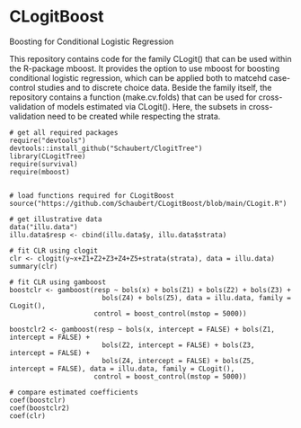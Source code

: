 # CLogitBoost
Boosting for Conditional Logistic Regression

This repository contains code for the family CLogit() that can be used within the R-package mboost. It provides the option to use mboost for boosting conditional logistic regression, which can be applied both to matcehd case-control studies and to discrete choice data. Beside the family itself, the repository contains a function (make.cv.folds) that can be used for cross-validation of models estimated via CLogit(). Here, the subsets in cross-validation need to be created while respecting the strata. 
```
# get all required packages 
require("devtools")
devtools::install_github("Schaubert/ClogitTree")
library(CLogitTree)
require(survival)
require(mboost)


# load functions required for CLogitBoost
source("https://github.com/Schaubert/CLogitBoost/blob/main/CLogit.R")

# get illustrative data
data("illu.data")
illu.data$resp <- cbind(illu.data$y, illu.data$strata)

# fit CLR using clogit
clr <- clogit(y~x+Z1+Z2+Z3+Z4+Z5+strata(strata), data = illu.data)
summary(clr)

# fit CLR using gamboost
boostclr <- gamboost(resp ~ bols(x) + bols(Z1) + bols(Z2) + bols(Z3) + 
                       bols(Z4) + bols(Z5), data = illu.data, family = CLogit(),
                     control = boost_control(mstop = 5000))

boostclr2 <- gamboost(resp ~ bols(x, intercept = FALSE) + bols(Z1, intercept = FALSE) + 
                       bols(Z2, intercept = FALSE) + bols(Z3, intercept = FALSE) + 
                       bols(Z4, intercept = FALSE) + bols(Z5, intercept = FALSE), data = illu.data, family = CLogit(),
                     control = boost_control(mstop = 5000))

# compare estimated coefficients
coef(boostclr)
coef(boostclr2)
coef(clr)
```
